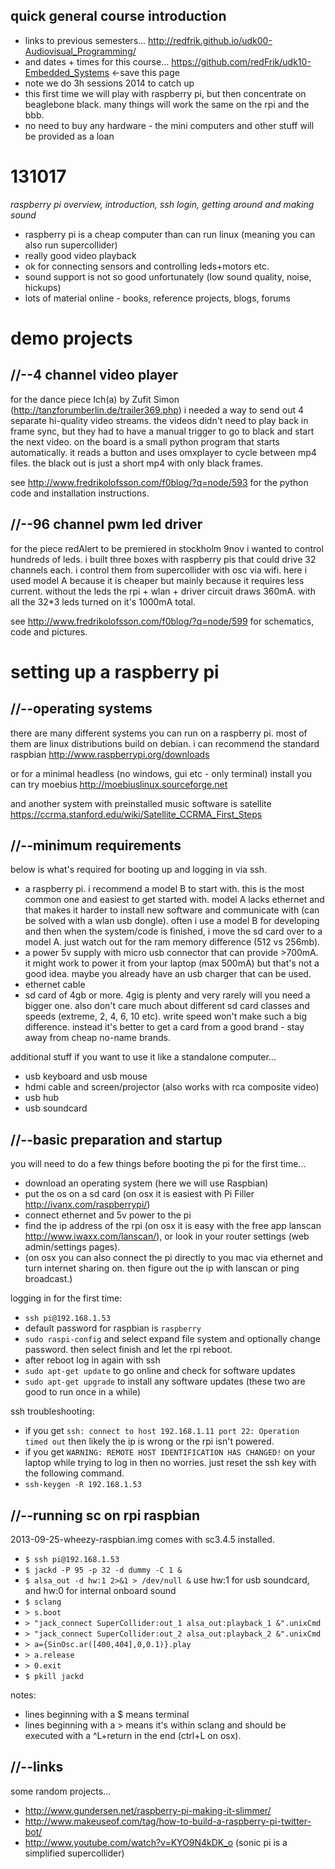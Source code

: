 quick general course introduction
--------------------

* links to previous semesters... <http://redfrik.github.io/udk00-Audiovisual_Programming/>
* and dates + times for this course... <https://github.com/redFrik/udk10-Embedded_Systems> <-save this page
* note we do 3h sessions 2014 to catch up
* this first time we will play with raspberry pi, but then concentrate on beaglebone black.  many things will work the same on the rpi and the bbb.
* no need to buy any hardware - the mini computers and other stuff will be provided as a loan

131017
======

_raspberry pi overview, introduction, ssh login, getting around and making sound_

* raspberry pi is a cheap computer than can run linux (meaning you can also run supercollider)
* really good video playback
* ok for connecting sensors and controlling leds+motors etc.
* sound support is not so good unfortunately (low sound quality, noise, hickups)
* lots of material online - books, reference projects, blogs, forums

demo projects
====================

//--4 channel video player
--------------------
for the dance piece Ich(a) by Zufit Simon (<http://tanzforumberlin.de/trailer369.php>) i needed a way to send out 4 separate hi-quality video streams.  the videos didn't need to play back in frame sync, but they had to have a manual trigger to go to black and start the next video.
on the board is a small python program that starts automatically.  it reads a button and uses omxplayer to cycle between mp4 files.  the black out is just a short mp4 with only black frames.

see <http://www.fredrikolofsson.com/f0blog/?q=node/593> for the python code and installation instructions.

//--96 channel pwm led driver
--------------------
for the piece redAlert to be premiered in stockholm 9nov i wanted to control hundreds of leds.  i built three boxes with raspberry pis that could drive 32 channels each.  i control them from supercollider with osc via wifi.  here i used model A because it is cheaper but mainly because it requires less current.  without the leds the rpi + wlan + driver circuit draws 360mA.  with all the 32*3 leds turned on it's 1000mA total.

see <http://www.fredrikolofsson.com/f0blog/?q=node/599> for schematics, code and pictures.

setting up a raspberry pi
====================

//--operating systems
--------------------
there are many different systems you can run on a raspberry pi.  most of them are linux distributions build on debian.  i can recommend the standard raspbian <http://www.raspberrypi.org/downloads>

or for a minimal headless (no windows, gui etc - only terminal) install you can try moebius <http://moebiuslinux.sourceforge.net>

and another system with preinstalled music software is satellite <https://ccrma.stanford.edu/wiki/Satellite_CCRMA_First_Steps>

//--minimum requirements
--------------------
below is what's required for booting up and logging in via ssh.
* a raspberry pi.  i recommend a model B to start with.  this is the most common one and easiest to get started with.  model A lacks ethernet and that makes it harder to install new software and communicate with (can be solved with a wlan usb dongle).  often i use a model B for developing and then when the system/code is finished, i move the sd card over to a model A.  just watch out for the ram memory difference (512 vs 256mb).
* a power 5v supply with micro usb connector that can provide >700mA.  it might work to power it from your laptop (max 500mA) but that's not a good idea.  maybe you already have an usb charger that can be used.
* ethernet cable
* sd card of 4gb or more.  4gig is plenty and very rarely will you need a bigger one.  also don't care much about different sd card classes and speeds (extreme, 2, 4, 6, 10 etc).  write speed won't make such a big difference.  instead it's better to get a card from a good brand - stay away from cheap no-name brands.

additional stuff if you want to use it like a standalone computer...
* usb keyboard and usb mouse
* hdmi cable and screen/projector (also works with rca composite video)
* usb hub
* usb soundcard

//--basic preparation and startup
--------------------
you will need to do a few things before booting the pi for the first time...
* download an operating system (here we will use Raspbian)
* put the os on a sd card (on osx it is easiest with Pi Filler <http://ivanx.com/raspberrypi/>)
* connect ethernet and 5v power to the pi
* find the ip address of the rpi (on osx it is easy with the free app lanscan <http://www.iwaxx.com/lanscan/>), or look in your router settings (web admin/settings pages).
* (on osx you can also connect the pi directly to you mac via ethernet and turn internet sharing on.  then figure out the ip with lanscan or ping broadcast.)

logging in for the first time:
* `ssh pi@192.168.1.53`
* default password for raspbian is `raspberry`
* `sudo raspi-config` and select expand file system and optionally change password.  then select finish and let the rpi reboot.
* after reboot log in again with ssh
* `sudo apt-get update` to go online and check for software updates
* `sudo apt-get upgrade` to install any software updates (these two are good to run once in a while)

ssh troubleshooting:
* if you get `ssh: connect to host 192.168.1.11 port 22: Operation timed out` then likely the ip is wrong or the rpi isn't powered.
* if you get `WARNING: REMOTE HOST IDENTIFICATION HAS CHANGED!` on your laptop while trying to log in then no worries.  just reset the ssh key with the following command.
* `ssh-keygen -R 192.168.1.53`

//--running sc on rpi raspbian
--------------------
2013-09-25-wheezy-raspbian.img comes with sc3.4.5 installed.
* `$ ssh pi@192.168.1.53`
* `$ jackd -P 95 -p 32 -d dummy -C 1 &`
* `$ alsa_out -d hw:1 2>&1 > /dev/null &` use hw:1 for usb soundcard, and hw:0 for internal onboard sound
* `$ sclang`
* `> s.boot`
* `> "jack_connect SuperCollider:out_1 alsa_out:playback_1 &".unixCmd`
* `> "jack_connect SuperCollider:out_2 alsa_out:playback_2 &".unixCmd`
* `> a={SinOsc.ar([400,404],0,0.1)}.play`
* `> a.release`
* `> 0.exit`
* `$ pkill jackd`

notes:
* lines beginning with a $ means terminal
* lines beginning with a > means it's within sclang and should be executed with a ^L+return in the end (ctrl+L on osx).

//--links
--------------------
some random projects...
* <http://www.gundersen.net/raspberry-pi-making-it-slimmer/>
* <http://www.makeuseof.com/tag/how-to-build-a-raspberry-pi-twitter-bot/>
* <http://www.youtube.com/watch?v=KYO9N4kDK_o> (sonic pi is a simplified supercollider)
